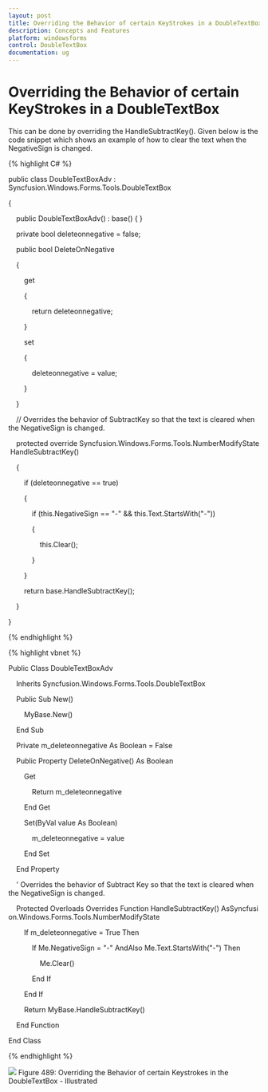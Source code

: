 ```yaml
---
layout: post
title: Overriding the Behavior of certain KeyStrokes in a DoubleTextBox
description: Concepts and Features
platform: windowsforms
control: DoubleTextBox
documentation: ug
---
```

# Overriding the Behavior of certain KeyStrokes in a DoubleTextBox

This can be done by overriding the HandleSubtractKey(). Given below is the code snippet which shows an example of how to clear the text when the NegativeSign is changed.

{% highlight C# %}  

public class DoubleTextBoxAdv : Syncfusion.Windows.Forms.Tools.DoubleTextBox

{

    public DoubleTextBoxAdv() : base() { }

    private bool deleteonnegative = false;

    public bool DeleteOnNegative

    {

        get

        {

            return deleteonnegative;

        }

        set

        {

            deleteonnegative = value;

        }

    }

    // Overrides the behavior of SubtractKey so that the text is cleared when the NegativeSign is changed.

    protected override Syncfusion.Windows.Forms.Tools.NumberModifyState HandleSubtractKey()

    {

        if (deleteonnegative == true)

        {

            if (this.NegativeSign == "-" && this.Text.StartsWith("-"))

            {

                this.Clear();

            }

        }

        return base.HandleSubtractKey();

    }



}

{% endhighlight %}



{% highlight vbnet %} 

Public Class DoubleTextBoxAdv

    Inherits Syncfusion.Windows.Forms.Tools.DoubleTextBox

    Public Sub New()

        MyBase.New()

    End Sub

    Private m_deleteonnegative As Boolean = False

    Public Property DeleteOnNegative() As Boolean

        Get

            Return m_deleteonnegative

        End Get



        Set(ByVal value As Boolean)

            m_deleteonnegative = value

        End Set

    End Property

    ' Overrides the behavior of Subtract Key so that the text is cleared when the NegativeSign is changed.

    Protected Overloads Overrides Function HandleSubtractKey() AsSyncfusion.Windows.Forms.Tools.NumberModifyState



        If m_deleteonnegative = True Then

            If Me.NegativeSign = "-" AndAlso Me.Text.StartsWith("-") Then

                Me.Clear()

            End If

        End If



        Return MyBase.HandleSubtractKey()

    End Function

End Class

{% endhighlight %}



![](DoubleTextBox-images/DoubleTextBox_img5.jpeg)
Figure 489: Overriding the Behavior of certain Keystrokes in the DoubleTextBox - Illustrated
